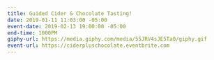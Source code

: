 ```yaml
---
title: Guided Cider & Chocolate Tasting!
date: 2019-01-11 11:03:00 -05:00
event-date: 2019-02-13 19:00:00 -05:00
end-time: 1000PM
giphy-url: https://media.giphy.com/media/55JRV4sJE5Ta0/giphy.gif
event-url: https://ciderpluschocolate.eventbrite.com
---
```


